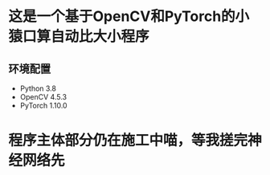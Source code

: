 # 这是一个基于OpenCV和PyTorch的小猿口算自动比大小程序

## 环境配置
- Python 3.8
- OpenCV 4.5.3
- PyTorch 1.10.0


# 程序主体部分仍在施工中喵，等我搓完神经网络先